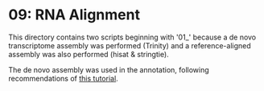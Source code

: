 # 09: RNA Alignment

This directory contains two scripts beginning with '01_' because a de novo transcriptome assembly was performed (Trinity) and a reference-aligned assembly was also performed (hisat & stringtie).

The de novo assembly was used in the annotation, following recommendations of [this tutorial](https://gist.github.com/darencard/bb1001ac1532dd4225b030cf0cd61ce2).
